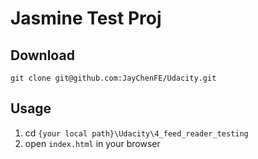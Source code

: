 # Jasmine Test Proj

## Download

```git
git clone git@github.com:JayChenFE/Udacity.git
```

## Usage

1. cd `{your local path}\Udacity\4_feed_reader_testing`
2. open `index.html` in your browser
